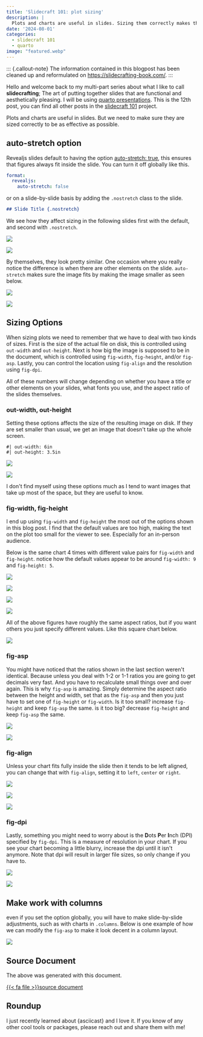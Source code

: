 ```yaml
---
title: 'Slidecraft 101: plot sizing'
description: |
  Plots and charts are useful in slides. Sizing them correctly makes them stand out and be readable.
date: '2024-08-01'
categories:
  - slidecraft 101
  - quarto
image: "featured.webp"
---
```





::: {.callout-note}
The information contained in this blogpost has been cleaned up and reformulated on <https://slidecrafting-book.com/>.
:::

Hello and welcome back to my multi-part series about what I like to call **slidecrafting**; The art of putting together slides that are functional and aesthetically pleasing. I will be using [quarto presentations](https://quarto.org/). This is the 12th post, you can find all other posts in the [slidecraft 101](../../project/slidecraft-101/index.qmd#blog-posts) project.

Plots and charts are useful in slides. But we need to make sure they are sized correctly to be as effective as possible.

## auto-stretch option

Revealjs slides default to having the option [auto-stretch: true](https://quarto.org/docs/presentations/revealjs/advanced.html#stretch), this ensures that figures always fit inside the slide. You can turn it off globally like this.

```yaml
format:
  revealjs:
    auto-stretch: false
```

or on a slide-by-slide basis by adding the `.nostretch` class to the slide.

```md
## Slide Title {.nostretch}
```

We see how they affect sizing in the following slides first with the default, and second with `.nostretch`.

![](figures/1.png)

![](figures/2.png)

By themselves, they look pretty similar. One occasion where you really notice the difference is when there are other elements on the slide. `auto-stretch` makes sure the image fits by making the image smaller as seen below.

![](figures/3.png)

![](figures/4.png)

## Sizing Options

When sizing plots we need to remember that we have to deal with two kinds of sizes. First is the size of the actual file on disk, this is controlled using `out-width` and `out-height`. Next is how big the image is supposed to be in the document, which is controlled using `fig-width`, `fig-height`, and/or `fig-asp`. Lastly, you can control the location using `fig-align` and the resolution using `fig-dpi`.

All of these numbers will change depending on whether you have a title or other elements on your slides, what fonts you use, and the aspect ratio of the slides themselves.

### out-width, out-height

Setting these options affects the size of the resulting image on disk. If they are set smaller than usual, we get an image that doesn't take up the whole screen.

```{{r}}
#| out-width: 6in
#| out-height: 3.5in
```

![](figures/5.png)

![](figures/6.png)

I don't find myself using these options much as I tend to want images that take up most of the space, but they are useful to know.

### fig-width, fig-height

I end up using `fig-width` and `fig-height` the most out of the options shown in this blog post. I find that the default values are too high, making the text on the plot too small for the viewer to see. Especially for an in-person audience.

Below is the same chart 4 times with different value pairs for `fig-width` and `fig-height`. notice how the default values appear to be around `fig-width: 9` and `fig-height: 5`.

![](figures/7.png)

![](figures/8.png)

![](figures/9.png)

![](figures/10.png)

All of the above figures have roughly the same aspect ratios, but if you want others you just specify different values. Like this square chart below.

![](figures/11.png)

### fig-asp

You might have noticed that the ratios shown in the last section weren't identical. Because unless you deal with 1-2 or 1-1 ratios you are going to get decimals very fast. And you have to recalculate small things over and over again. This is why `fig-asp` is amazing. Simply determine the aspect ratio between the height and width, set that as the `fig-asp` and then you just have to set one of `fig-height` or `fig-width`. Is it too small? increase `fig-height` and keep `fig-asp` the same. is it too big? decrease `fig-height` and keep `fig-asp` the same.

![](figures/12.png)

![](figures/13.png)

### fig-align

Unless your chart fits fully inside the slide then it tends to be left aligned, you can change that with `fig-align`, setting it to `left`, `center` or `right`.

![](figures/14.png)

![](figures/15.png)

![](figures/16.png)

### fig-dpi

Lastly, something you might need to worry about is the **D**ots **P**er **I**nch (DPI) specified by `fig-dpi`. This is a measure of resolution in your chart. If you see your chart becoming a little blurry, increase the dpi until it isn't anymore. Note that dpi will result in larger file sizes, so only change if you have to.

![](figures/17.png)

![](figures/18.png)

## Make work with columns

even if you set the option globally, you will have to make slide-by-slide adjustments, such as with charts in `.columns`. Below is one example of how we can modify the `fig-asp` to make it look decent in a column layout.

![](figures/19.png)

## Source Document

The above was generated with this document.

<a href="_examples.qmd" target="_blank" class="listing-slides btn-links">{{< fa file >}}source document<a>

## Roundup

I just recently learned about {asciicast} and I love it. If you know of any other cool tools or packages, please reach out and share them with me!

